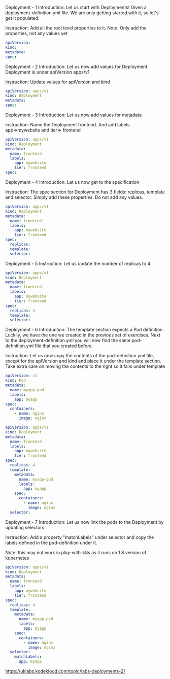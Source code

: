 Deployment - 1
Introduction: Let us start with Deployments! Given a deployment-definition.yml file. We are only getting started with it, so let's get it populated. 

Instruction: Add all the root level properties to it. Note: Only add the properties, not any values yet
```yaml
apiVersion:
kind:
metadata:
spec:
```


Deployment - 2
Introduction: Let us now add values for Deployment. Deployment is under apiVersion apps/v1 

Instruction: Update values for apiVersion and kind
```yaml
apiVersion: apps/v1
kind: Deployment
metadata:
spec:
```



Deployment - 3
Introduction: Let us now add values for metadata 

Instruction: Name the Deployment frontend. And add labels app=>mywebsite and tier=> frontend
```yaml
apiVersion: apps/v1
kind: Deployment
metadata:
  name: frontend
  labels:
    app: mywebsite
    tier: frontend
spec:
```


Deployment - 4
Introduction: Let us now get to the specification 

Instruction: The spec section for Deployment has 3 fields: replicas, template and selector. Simply add these properties. Do not add any values.
```yaml
apiVersion: apps/v1
kind: Deployment
metadata:
  name: frontend
  labels:
    app: mywebsite
    tier: frontend
spec:
  replicas:
  template:
  selector:
```


Deployment - 5
Instruction: Let us update the number of replicas to 4.
```yaml
apiVersion: apps/v1
kind: Deployment
metadata:
  name: frontend
  labels:
    app: mywebsite
    tier: frontend
spec:
  replicas: 4
  template:
  selector:
```


Deployment - 6
Introduction: The template section expects a Pod definition. Luckily, we have the one we created in the previous set of exercises. Next to the deployment-definition.yml you will now find the same pod-definition.yml file that you created before. 

Instruction: Let us now copy the contents of the pod-definition.yml file, except for the apiVersion and kind and place it under the template section. Take extra care on moving the contents to the right so it falls under template

```yaml
apiVersion: v1
kind: Pod
metadata:
  name: myapp-pod
  labels:
    app: myapp
spec:
  containers:
    - name: nginx
      image: nginx
```
```yaml
apiVersion: apps/v1
kind: Deployment
metadata:
  name: frontend
  labels:
    app: mywebsite
    tier: frontend
spec:
  replicas: 4
  template:
    metadata:
      name: myapp-pod
      labels:
        app: myapp
    spec:
      containers:
        - name: nginx
          image: nginx
  selector:
```


Deployment - 7
Introduction: Let us now link the pods to the Deployment by updating selectors. 

Instruction: Add a property "matchLabels" under selector and copy the labels defined in the pod-definition under it. 

Note: this may not work in play-with-k8s as it runs on 1.8 version of kubernetes
```yaml
apiVersion: apps/v1
kind: Deployment
metadata:
  name: frontend
  labels:
    app: mywebsite
    tier: frontend
spec:
  replicas: 4
  template:
    metadata:
      name: myapp-pod
      labels:
        app: myapp
    spec:
      containers:
        - name: nginx
          image: nginx
  selector:
    matchLabels:
      app: myapp
```

https://uklabs.kodekloud.com/topic/labs-deployments-2/

